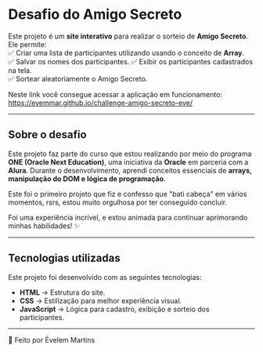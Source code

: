 # Desafio do Amigo Secreto  

Este projeto é um **site interativo** para realizar o sorteio de **Amigo Secreto**. 
Ele permite:  
✅ Criar uma lista de participantes utilizando usando o conceito de **Array**.  
✅ Salvar os nomes dos participantes. 
✅ Exibir os participantes cadastrados na tela.  
✅ Sortear aleatoriamente o Amigo Secreto.  

Neste link você consegue acessar a aplicação em funcionamento: 
https://evemmar.github.io/challenge-amigo-secreto-eve/

---
## Sobre o desafio  

Este projeto faz parte do curso que estou realizando por meio do programa **ONE (Oracle Next Education)**, uma iniciativa da **Oracle** em parceria 
com a **Alura**. Durante o desenvolvimento, aprendi conceitos essenciais de **arrays, manipulação do DOM e lógica de programação**.  

Este foi o primeiro projeto que fiz e confesso que "bati cabeça" em vários momentos, rsrs, estou muito orgulhosa por ter conseguido concluir. 

Foi uma experiência incrível, e estou animada para continuar aprimorando minhas habilidades! ✨  

---

## Tecnologias utilizadas  

Este projeto foi desenvolvido com as seguintes tecnologias:  
- **HTML** → Estrutura do site.  
- **CSS** → Estilização para melhor experiência visual.  
- **JavaScript** → Lógica para cadastro, exibição e sorteio dos participantes.  
---

📌 Feito por Évelem Martins


